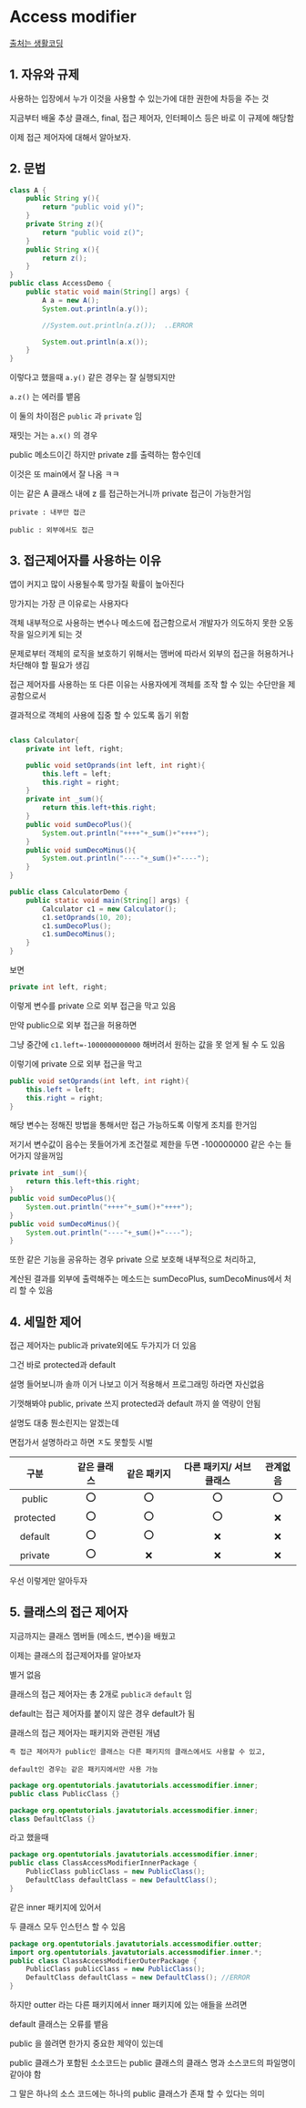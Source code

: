 # Access modifier

[출처는 생활코딩](https://opentutorials.org/course/1223/6061)

## 1. 자유와 규제

사용하는 입장에서 누가 이것을 사용할 수 있는가에 대한 권한에 차등을 주는 것

지금부터 배울 추상 클래스, final, 접근 제어자, 인터페이스 등은 바로 이 규제에 해당함

이제 접근 제어자에 대해서 알아보자.

## 2. 문법

```java
class A {
    public String y(){
        return "public void y()";
    }
    private String z(){
        return "public void z()";
    }
    public String x(){
        return z();
    }
}
public class AccessDemo {
    public static void main(String[] args) {
        A a = new A();
        System.out.println(a.y());

        //System.out.println(a.z());  ..ERROR

        System.out.println(a.x());
    }
}
```

이렇다고 했을때 `a.y()` 같은 경우는 잘 실행되지만

`a.z()` 는 에러를 뱉음

이 둘의 차이점은 `public` 과 `private` 임

재밋는 거는 `a.x()` 의 경우

public 메소드이긴 하지만 private z를 출력하는 함수인데

이것은 또 main에서 잘 나옴 ㅋㅋ

이는 같은 A 클래스 내에 z 를 접근하는거니까 private 접근이 가능한거임

    private : 내부만 접근

    public : 외부에서도 접근

## 3. 접근제어자를 사용하는 이유

앱이 커지고 많이 사용될수록 망가질 확률이 높아진다

망가지는 가장 큰 이유로는 사용자다

객체 내부적으로 사용하는 변수나 메소드에 접근함으로서 개발자가 의도하지 못한 오동작을 일으키게 되는 것

문제로부터 객체의 로직을 보호하기 위해서는 맴버에 따라서 외부의 접근을 허용하거나 차단해야 할 필요가 생김

접근 제어자를 사용하는 또 다른 이유는 사용자에게 객체를 조작 할 수 있는 수단만을 제공함으로서

결과적으로 객체의 사용에 집중 할 수 있도록 돕기 위함

```java

class Calculator{
    private int left, right;

    public void setOprands(int left, int right){
        this.left = left;
        this.right = right;
    }
    private int _sum(){
        return this.left+this.right;
    }
    public void sumDecoPlus(){
        System.out.println("++++"+_sum()+"++++");
    }
    public void sumDecoMinus(){
        System.out.println("----"+_sum()+"----");
    }
}

public class CalculatorDemo {
    public static void main(String[] args) {
        Calculator c1 = new Calculator();
        c1.setOprands(10, 20);
        c1.sumDecoPlus();
        c1.sumDecoMinus();
    }
}
```

보면

```java
private int left, right;
```

이렇게 변수를 private 으로 외부 접근을 막고 있음

만약 public으로 외부 접근을 허용하면

그냥 중간에 `c1.left=-1000000000000` 해버려서 원하는 값을 못 얻게 될 수 도 있음

이렇기에 private 으로 외부 접근을 막고

```java
public void setOprands(int left, int right){
    this.left = left;
    this.right = right;
}
```

해당 변수는 정해진 방법을 통해서만 접근 가능하도록 이렇게 조치를 한거임

저기서 변수값이 음수는 못들어가게 조건절로 제한을 두면 -100000000 같은 수는 들어가지 않을꺼임

```java
private int _sum(){
    return this.left+this.right;
}
public void sumDecoPlus(){
    System.out.println("++++"+_sum()+"++++");
}
public void sumDecoMinus(){
    System.out.println("----"+_sum()+"----");
}
```

또한 같은 기능을 공유하는 경우 private 으로 보호해 내부적으로 처리하고,

계산된 결과를 외부에 출력해주는 메소드는 sumDecoPlus, sumDecoMinus에서 처리 할 수 있음

## 4. 세밀한 제어

접근 제어자는 public과 private외에도 두가지가 더 있음

그건 바로 protected과 default

설명 들어보니까 솔까 이거 나보고 이거 적용해서 프로그래밍 하라면 자신없음

기껏해봐야 public, private 쓰지 protected과 default 까지 쓸 역량이 안됨

설명도 대충 뭔소린지는 알겠는데

면접가서 설명하라고 하면 ㅈ도 못할듯 시벌

| 구분　　  | 　같은 클래스　 | 같은 패키지　 | 다른 패키지/ 서브클래스 | 관계없음 |
| :-------: | :-------------: | :-----------: | :---------------------: | :------: |
|  public   |       ⭕        |      ⭕       |           ⭕            |    ⭕    |
| protected |       ⭕        |      ⭕       |           ⭕            |    ❌    |
|  default  |       ⭕        |      ⭕       |           ❌            |    ❌    |
|  private  |       ⭕        |      ❌       |           ❌            |    ❌    |

우선 이렇게만 알아두자

## 5. 클래스의 접근 제어자

지금까지는 클래스 멤버들 (메소드, 변수)을 배웠고

이제는 클래스의 접근제어자를 알아보자

별거 없음

클래스의 접근 제어자는 총 2개로 `public과` `default` 임

default는 접근 제어자를 붙이지 않은 경우 default가 됨

클래스의 접근 제어자는 패키지와 관련된 개념

    즉 접근 제어자가 public인 클래스는 다른 패키지의 클래스에서도 사용할 수 있고,

    default인 경우는 같은 패키지에서만 사용 가능

```java
package org.opentutorials.javatutorials.accessmodifier.inner;
public class PublicClass {}
```

```java
package org.opentutorials.javatutorials.accessmodifier.inner;
class DefaultClass {}
```

라고 했을때

```java
package org.opentutorials.javatutorials.accessmodifier.inner;
public class ClassAccessModifierInnerPackage {
    PublicClass publicClass = new PublicClass();
    DefaultClass defaultClass = new DefaultClass();
}
```

같은 inner 패키지에 있어서

두 클래스 모두 인스턴스 할 수 있음

```java
package org.opentutorials.javatutorials.accessmodifier.outter;
import org.opentutorials.javatutorials.accessmodifier.inner.*;
public class ClassAccessModifierOuterPackage {
    PublicClass publicClass = new PublicClass();
    DefaultClass defaultClass = new DefaultClass(); //ERROR
}
```

하지만 outter 라는 다른 패키지에서 inner 패키지에 있는 애들을 쓰려면

default 클래스는 오류를 뱉음

public 을 쓸려면 한가지 중요한 제약이 있는데

public 클래스가 포함된 소소코드는 public 클래스의 클래스 명과 소스코드의 파일명이 같아야 함

그 말은 하나의 소스 코드에는 하나의 public 클래스가 존재 할 수 있다는 의미
